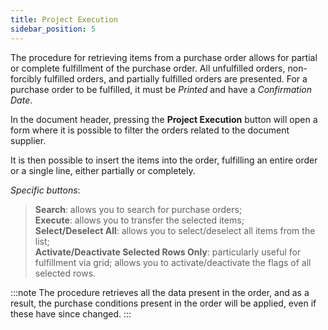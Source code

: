 ```yaml
---
title: Project Execution
sidebar_position: 5
---
```


The procedure for retrieving items from a purchase order allows for partial or complete fulfillment of the purchase order. All unfulfilled orders, non-forcibly fulfilled orders, and partially fulfilled orders are presented. For a purchase order to be fulfilled, it must be *Printed* and have a *Confirmation Date*.

In the document header, pressing the **Project Execution** button will open a form where it is possible to filter the orders related to the document supplier.

It is then possible to insert the items into the order, fulfilling an entire order or a single line, either partially or completely.

*Specific buttons*:

> **Search**: allows you to search for purchase orders;  
> **Execute**: allows you to transfer the selected items;  
> **Select/Deselect All**: allows you to select/deselect all items from the list;  
> **Activate/Deactivate Selected Rows Only**: particularly useful for fulfillment via grid; allows you to activate/deactivate the flags of all selected rows.

:::note
The procedure retrieves all the data present in the order, and as a result, the purchase conditions present in the order will be applied, even if these have since changed.
:::